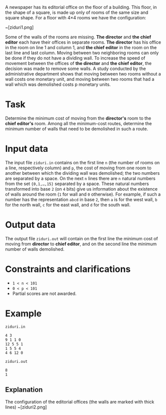 A newspaper has its editorial office on the floor of a building. This floor, in the shape of a square, is made up only of rooms of the same size and square shape. For a floor with 4×4 rooms we have the configuration:

~[ziduri1.png]

Some of the walls of the rooms are missing. **The director** and **the chief editor** each have their offices in separate rooms. **The director** has his office in the room on line 1 and column 1, and **the chief editor** in the room on the last line and last column. Moving between two neighboring rooms can only be done if they do not have a dividing wall. To increase the speed of movement between the offices of **the director** and **the chief editor**, the decision was made to remove some walls. A study conducted by the administrative department shows that moving between two rooms without a wall costs one monetary unit, and moving between two rooms that had a wall which was demolished costs p monetary units.

# Task
Determine the minimum cost of moving from the **director's** room to the **chief editor's** room. Among all the minimum-cost routes, determine the minimum number of walls that need to be demolished in such a route.

# Input data
The input file `ziduri.in` contains on the first line `n` (the number of rooms on a line, respectively column) and `p`, the cost of moving from one room to another between which the dividing wall was demolished; the two numbers are separated by a space. On the next `n` lines there are `n` natural numbers from the set `{0,1,…,15}` separated by a space. These natural numbers transformed into base `2` (on `4` bits) give us information about the existence of walls around the room (`1` for wall and `0` otherwise). For example, if such a number has the representation `abcd` in base `2`, then `a` is for the west wall, `b` for the north wall, `c` for the east wall, and `d` for the south wall.

# Output data
The output file `ziduri.out` will contain on the first line the minimum cost of moving from **director** to **chief editor**, and on the second line the minimum number of walls demolished.

# Constraints and clarifications
* `1 < n < 101`
* `0 < p < 101`
* Partial scores are not awarded.

# Example

`ziduri.in`
```
4 3
9 1 1 0
12 5 5 1
1 5 5 4
4 6 12 0
```

`ziduri.out`
```
8
1
```

Explanation
---

The configuration of the editorial offices (the walls are marked with thick lines)
~[ziduri2.png]